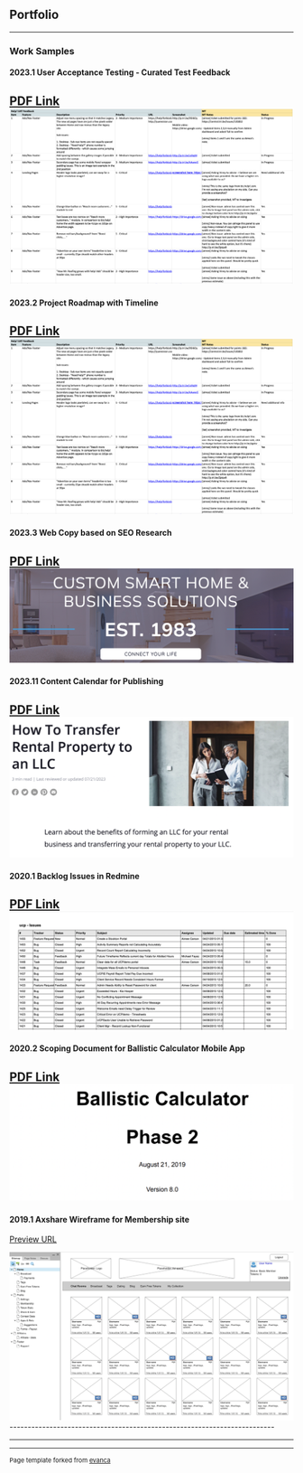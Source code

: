 ## Portfolio

---

### Work Samples

#### 2023.1 User Acceptance Testing - Curated Test Feedback
[PDF Link](/images/Help!%20UAT.xlsx%20-%20Google%20Sheets.pdf)
<img src="/images/UAT-feedback.png"/>
-------------------------------------------------------------------------


#### 2023.2 Project Roadmap with Timeline 
[PDF Link](/images/Help!%20UAT.xlsx%20-%20Google%20Sheets.pdf)
<img src="/images/UAT-feedback.png"/>
-------------------------------------------------------------------------

#### 2023.3 Web Copy based on SEO Research 

[PDF Link](/pdf/Sample%20writing_Content_%20TVmount__R1-Final.docx.pdf)
<img src="/images/pose-audio-solutions.png"/>
-------------------------------------------------------------------------

#### 2023.11 Content Calendar for Publishing

[PDF Link](/images/2023%20Content%20Dev%20Tracking_calendar%5Bsample%5D.xlsx%20-%20Google%20Sheets.pdf
)
<img src="/images/RL-copy.png"/>
-------------------------------------------------------------------------

#### 2020.1 Backlog Issues in Redmine

[PDF Link](/pdf/Redmine_Issues.pdf)
<img src="/images/redmine-issues.png"/>
-------------------------------------------------------------------------

#### 2020.2 Scoping Document for Ballistic Calculator Mobile App

[PDF Link](/pdf/Phase2_Reqs_BallisticCalculator_WebApp_FinalReview8.pdf)
<img src="/images/z-calc.png"/>
-------------------------------------------------------------------------

#### 2019.1 Axshare Wireframe for Membership site

[Preview URL]([http://example.com/](https://i9a8ec.axshare.com/#p=home))

<img src="/images/wireframe_axshare.png"/>
-------------------------------------------------------------------------

<!--

### Archive

- [Project 2014 Axshare Wireframe](/images/wireframe_axshare.png
)
- [Project 2 Title](http://example.com/)
- [Project 3 Title](http://example.com/)
- [Project 4 Title](http://example.com/)
- [Project 5 Title](http://example.com/)
-->
---




---
<p style="font-size:11px">Page template forked from <a href="https://github.com/evanca/quick-portfolio">evanca</a></p>
<!-- Remove above link if you don't want to attibute -->
